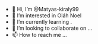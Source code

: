 - 👋 Hi, I’m @Matyas-kiraly99
- 👀 I’m interested in Oláh Noel
- 🌱 I’m currently learning .
- 💞️ I’m looking to collaborate on ...
- 📫 How to reach me ...
